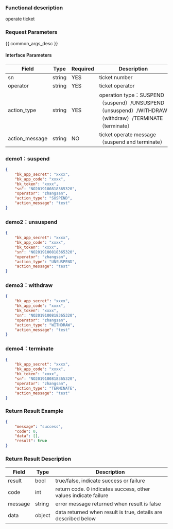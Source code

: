 ### Functional description

operate ticket

### Request Parameters

{{ common_args_desc }}

#### Interface Parameters

| Field        | Type     | Required  | Description                         |
| --------- | ------ | --- | -------------------------- |
| sn        | string | YES   | ticket number
| operator   | string | YES   | ticket operator|
| action_type   | string | YES   | operation type：SUSPEND（suspend）/UNSUSPEND（unsuspend）/WITHDRAW（withdraw）/TERMINATE（terminate）|
| action_message    | string  | NO   | ticket operate message（suspend and terminate）|


### demo1：suspend

```json
{  
    "bk_app_secret": "xxxx", 
    "bk_app_code": "xxxx", 
    "bk_token": "xxxx", 
    "sn": "NO2019100818365320",
    "operator": "zhangsan",
    "action_type": "SUSPEND",
    "action_message": "test"
}
```

### demo2：unsuspend

```json
{
    "bk_app_secret": "xxxx", 
    "bk_app_code": "xxxx", 
    "bk_token": "xxxx", 
    "sn": "NO2019100818365320",
    "operator": "zhangsan",
    "action_type": "UNSUSPEND",
    "action_message": "test"
}
```

### demo3：withdraw

```json
{ 
    "bk_app_secret": "xxxx", 
    "bk_app_code": "xxxx", 
    "bk_token": "xxxx",
    "sn": "NO2019100818365320",
    "operator": "zhangsan",
    "action_type": "WITHDRAW",
    "action_message": "test"
}
```
### demo4：terminate

```json
{
    "bk_app_secret": "xxxx", 
    "bk_app_code": "xxxx", 
    "bk_token": "xxxx",
    "sn": "NO2019100818365320",
    "operator": "zhangsan",
    "action_type": "TERMINATE",
    "action_message": "test"
}
```

### Return Result Example

```json
{
    "message": "success",
    "code": 0,
    "data": [],
    "result": true
}
```

### Return Result Description

| Field      | Type        | Description                      |
| ------- | --------- | ----------------------- |
| result  | bool      | true/false, indicate success or failure   |
| code    | int       | return code. 0 indicates success, other values indicate failure       |
| message | string    | error message returned when result is false                    |
| data    | object | data returned when result is true, details are described below |
